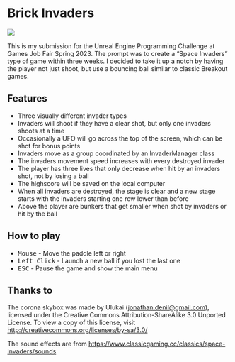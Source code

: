 ﻿# Brick Invaders

[<img src="https://img.shields.io/github/v/tag/Dergell/GFT_Spring23?sort=semver">](https://github.com/Dergell/GFT_Spring23/tags)

This is my submission for the Unreal Engine Programming Challenge at Games Job Fair Spring 2023. The prompt was to create a “Space Invaders” type of game within three weeks. I decided to take it up a notch by having the player not just shoot, but use a bouncing ball similar to classic Breakout games.

## Features
* Three visually different invader types
* Invaders will shoot if they have a clear shot, but only one invaders shoots at a time
* Occasionally a UFO will go across the top of the screen, which can be shot for bonus points
* Invaders move as a group coordinated by an InvaderManager class
* The invaders movement speed increases with every destroyed invader
* The player has three lives that only decrease when hit by an invaders shot, not by losing a ball
* The highscore will be saved on the local computer
* When all invaders are destroyed, the stage is clear and a new stage starts with the invaders starting one row lower than before
* Above the player are bunkers that get smaller when shot by invaders or hit by the ball

## How to play
* <kbd>Mouse</kbd> - Move the paddle left or right
* <kbd>Left Click</kbd> - Launch a new ball if you lost the last one
* <kbd>ESC</kbd> - Pause the game and show the main menu

## Thanks to
The corona skybox was made by Ulukai (jonathan.denil@gmail.com), licensed under the Creative Commons Attribution-ShareAlike 3.0 Unported License.
To view a copy of this license, visit http://creativecommons.org/licenses/by-sa/3.0/

The sound effects are from https://www.classicgaming.cc/classics/space-invaders/sounds